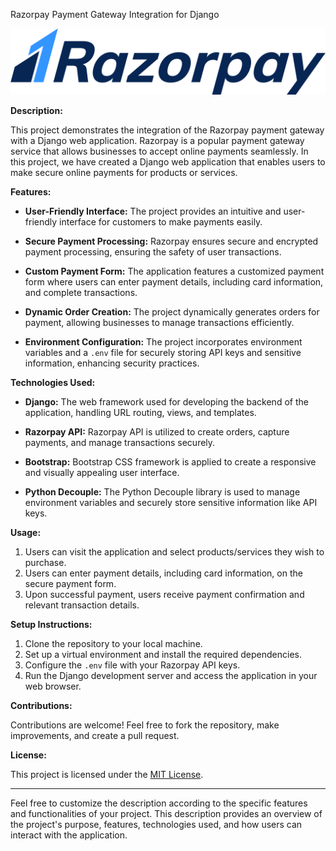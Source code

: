 Razorpay Payment Gateway Integration for Django

![Sample Image](https://github.com/srivarshithdaladuli/Razorpay-Integration/blob/master/Razorpay_logo.svg)


**Description:**

This project demonstrates the integration of the Razorpay payment gateway with a Django web application. Razorpay is a popular payment gateway service that allows businesses to accept online payments seamlessly. In this project, we have created a Django web application that enables users to make secure online payments for products or services.

**Features:**

- **User-Friendly Interface:** The project provides an intuitive and user-friendly interface for customers to make payments easily.

- **Secure Payment Processing:** Razorpay ensures secure and encrypted payment processing, ensuring the safety of user transactions.

- **Custom Payment Form:** The application features a customized payment form where users can enter payment details, including card information, and complete transactions.

- **Dynamic Order Creation:** The project dynamically generates orders for payment, allowing businesses to manage transactions efficiently.

- **Environment Configuration:** The project incorporates environment variables and a `.env` file for securely storing API keys and sensitive information, enhancing security practices.

**Technologies Used:**

- **Django:** The web framework used for developing the backend of the application, handling URL routing, views, and templates.

- **Razorpay API:** Razorpay API is utilized to create orders, capture payments, and manage transactions securely.

- **Bootstrap:** Bootstrap CSS framework is applied to create a responsive and visually appealing user interface.

- **Python Decouple:** The Python Decouple library is used to manage environment variables and securely store sensitive information like API keys.

**Usage:**

1. Users can visit the application and select products/services they wish to purchase.
2. Users can enter payment details, including card information, on the secure payment form.
3. Upon successful payment, users receive payment confirmation and relevant transaction details.

**Setup Instructions:**

1. Clone the repository to your local machine.
2. Set up a virtual environment and install the required dependencies.
3. Configure the `.env` file with your Razorpay API keys.
4. Run the Django development server and access the application in your web browser.

**Contributions:**

Contributions are welcome! Feel free to fork the repository, make improvements, and create a pull request.

**License:**

This project is licensed under the [MIT License](https://github.com/srivarshithdaladuli/Razorpay-Integration/blob/master/LICENSE).

---

Feel free to customize the description according to the specific features and functionalities of your project. This description provides an overview of the project's purpose, features, technologies used, and how users can interact with the application.
